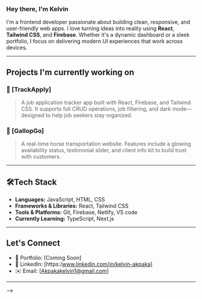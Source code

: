 ### Hey there, I'm Kelvin

I'm a frontend developer passionate about building clean, responsive, and user-friendly web apps. I love turning ideas into reality using **React**, **Tailwind CSS**, and **Firebase**. Whether it's a dynamic dashboard or a sleek portfolio, I focus on delivering modern UI experiences that work across devices.

---

##  Projects I'm currently working on

### 🔹 [TrackApply]
> A job application tracker app built with React, Firebase, and Tailwind CSS. It supports full CRUD operations, job filtering, and dark mode—designed to help job seekers stay organized.

### 🔹 [GallopGo]
> A real-time horse transportation website. Features include a glowing availability status, testimonial slider, and client info kit to build trust with customers.

<!-- -->

---

## 🛠Tech Stack
- **Languages:** JavaScript, HTML, CSS
- **Frameworks & Libraries:** React, Tailwind CSS
- **Tools & Platforms:** Git, Firebase, Netlify, VS code
- **Currently Learning:** TypeScript, Next.js

---

## Let's Connect

- 💼 Portfolio: [Coming Soon]
- 💬 LinkedIn: [https:/www.linkedin.com/in/kelvin-akpaka]
- ✉️ Email: [Akpakakelvin1@gmail.com]

---

-->
